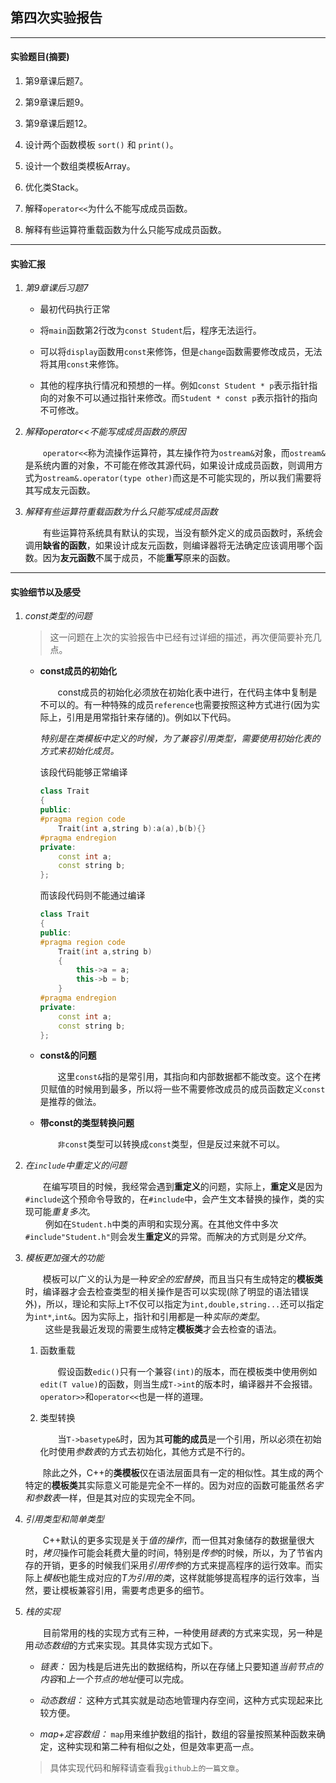 ## 第四次实验报告

***

#### 实验题目(摘要)

1. 第9章课后题7。

2. 第9章课后题9。

3. 第9章课后题12。

4. 设计两个函数模板 `sort()` 和 `print()`。

5. 设计一个数组类模板Array。

6. 优化类Stack。

7. 解释`operator<<`为什么不能写成成员函数。

8. 解释有些运算符重载函数为什么只能写成成员函数。

***

#### 实验汇报

1. *第9章课后习题7*

    - 最初代码执行正常

    - 将`main`函数第2行改为`const Student`后，程序无法运行。

    - 可以将`display`函数用`const`来修饰，但是`change`函数需要修改成员，无法将其用`const`来修饰。

    - 其他的程序执行情况和预想的一样。例如`const Student * p`表示指针指向的对象不可以通过指针来修改。而`Student * const p`表示指针的指向不可修改。

2. *解释operator<<不能写成成员函数的原因*

    &emsp;&emsp;`operator<<`称为流操作运算符，其左操作符为`ostream&`对象，而`ostream&`是系统内置的对象，不可能在修改其源代码，如果设计成成员函数，则调用方式为`ostream&.operator(type other)`而这是不可能实现的，所以我们需要将其写成友元函数。

3. *解释有些运算符重载函数为什么只能写成成员函数*

    &emsp;&emsp;有些运算符系统具有默认的实现，当没有额外定义的成员函数时，系统会调用**缺省的函数**，如果设计成友元函数，则编译器将无法确定应该调用哪个函数。因为**友元函数**不属于成员，不能**重写**原来的函数。

***

#### 实验细节以及感受

1. *const类型的问题*

    > 这一问题在上次的实验报告中已经有过详细的描述，再次便简要补充几点。

    - **const成员的初始化**<br/> 
    
        &emsp;&emsp;const成员的初始化必须放在初始化表中进行，在代码主体中复制是不可以的。有一种特殊的成员`reference`也需要按照这种方式进行(因为实际上，引用是用常指针来存储的)。例如以下代码。

        *特别是在类模板中定义的时候，为了兼容引用类型，需要使用初始化表的方式来初始化成员。*

        该段代码能够正常编译

        ```cpp
        class Trait
        {
        public:
        #pragma region code
            Trait(int a,string b):a(a),b(b){}
        #pragma endregion
        private:
            const int a;
            const string b;
        };
        ```

        而该段代码则不能通过编译

        ```cpp
        class Trait
        {
        public:
        #pragma region code
            Trait(int a,string b)
            {
                this->a = a;
                this->b = b;
            }
        #pragma endregion
        private:
            const int a;
            const string b;
        };
        ```
    
    - **const&的问题**

        &emsp;&emsp;这里`const&`指的是常引用，其指向和内部数据都不能改变。这个在拷贝赋值的时候用到最多，所以将一些不需要修改成员的成员函数定义`const`是推荐的做法。 
    
    - **带const的类型转换问题**

        &emsp;&emsp;`非const`类型可以转换成`const`类型，但是反过来就不可以。

2. *在`include`中重定义的问题*

    &emsp;&emsp;在编写项目的时候，我经常会遇到**重定义**的问题，实际上，**重定义**是因为`#include`这个预命令导致的，在`#include`中，会产生文本替换的操作，类的实现可能*重复多次*。
    </br>&emsp;&emsp;
    例如在`Student.h`中类的声明和实现分离。在其他文件中多次`#include"Student.h"`则会发生**重定义**的异常。而解决的方式则是*分文件*。

3. *模板更加强大的功能*

    &emsp;&emsp;模板可以广义的认为是一种*安全的宏替换*，而且当只有生成特定的**模板类**时，编译器才会去检查类型的相关操作是否可以实现(除了明显的语法错误外)，所以，理论和实际上`T`不仅可以指定为`int,double,string...`还可以指定为`int*`,`int&`。因为实际上，指针和引用都是一种*实际的类型*。
    </br>&emsp;&emsp;
    这些是我最近发现的需要生成特定**模板类**才会去检查的语法。

    1. 函数重载

        &emsp;&emsp;假设函数`edic()`只有一个兼容`(int)`的版本，而在模板类中使用例如`edit(T value)`的函数，则当生成`T->int`的版本时，编译器并不会报错。`operator>>`和`operator<<`也是一样的道理。

    2. 类型转换

        &emsp;&emsp;当`T->basetype&`时，因为其**可能的成员**是一个引用，所以必须在初始化时使用*参数表*的方式去初始化，其他方式是不行的。

    &emsp;&emsp;除此之外，C++的**类模板**仅在语法层面具有一定的相似性。其生成的两个特定的**模板类**其实际意义可能是完全不一样的。因为对应的函数可能虽然*名字和参数表*一样，但是其对应的实现完全不同。

4. *引用类型和简单类型*

    &emsp;&emsp;C++默认的更多实现是关于*值的操作*，而一但其对象储存的数据量很大时，*拷贝*操作可能会耗费大量的时间，特别是*传参*的时候，所以，为了节省内存的开销，更多的时候我们采用*引用传参*的方式来提高程序的运行效率。而实际上*模板*也能生成对应的*T为引用的类*，这样就能够提高程序的运行效率，当然，要让模板兼容引用，需要考虑更多的细节。

5. *栈的实现*

    &emsp;&emsp;目前常用的栈的实现方式有三种，一种使用*链表*的方式来实现，另一种是用*动态数组*的方式来实现。其具体实现方式如下。
    
    - *链表：* 因为栈是后进先出的数据结构，所以在存储上只要知道*当前节点的内容*和*上一个节点的地址*便可以完成。

    - *动态数组：* 这种方式其实就是动态地管理内存空间，这种方式实现起来比较方便。

    - *map+定容数组：* `map`用来维护数组的指针，数组的容量按照某种函数来确定，这种实现和第二种有相似之处，但是效率更高一点。

    > 具体实现代码和解释请查看我`github上的一篇文章`。
